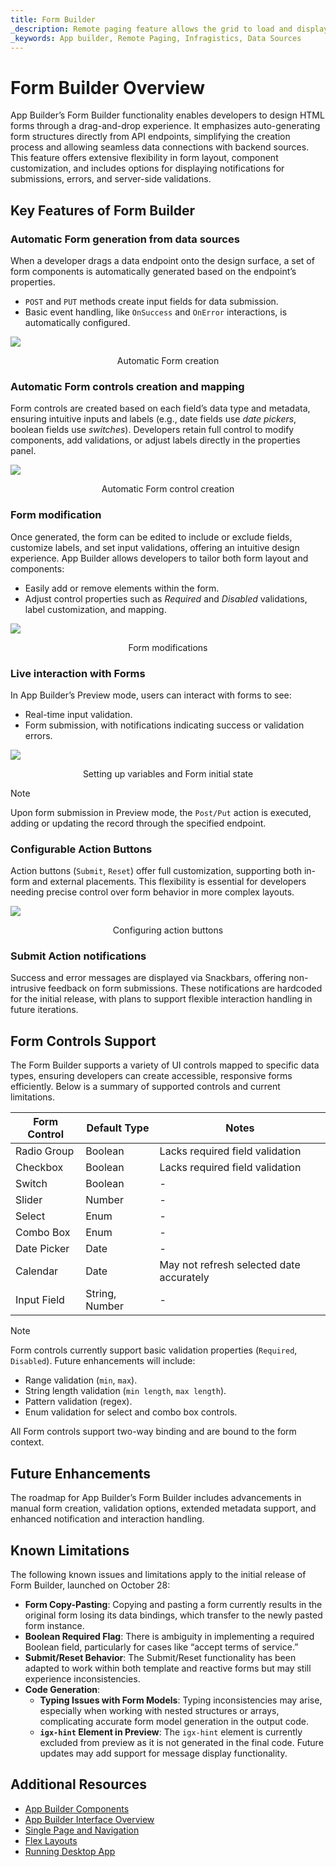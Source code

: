 ```yaml
---
title: Form Builder
_description: Remote paging feature allows the grid to load and display data dynamically, fetching only a portion of the data from the server as needed
_keywords: App builder, Remote Paging, Infragistics, Data Sources
---
```


# Form Builder Overview
App Builder’s Form Builder functionality enables developers to design HTML forms through a drag-and-drop experience. It emphasizes auto-generating form structures directly from API endpoints, simplifying the creation process and allowing seamless data connections with backend sources. This feature offers extensive flexibility in form layout, component customization, and includes options for displaying notifications for submissions, errors, and server-side validations.

## Key Features of Form Builder
### Automatic Form generation from data sources
When a developer drags a data endpoint onto the design surface, a set of form components is automatically generated based on the endpoint’s properties.
- `POST` and `PUT` methods create input fields for data submission.
- Basic event handling, like `OnSuccess` and `OnError` interactions, is automatically configured.

<img class="box-shadow" src="../images/using-data-in-your-app/automatinc-form-creation.gif" />
<p style="text-align:center;">Automatic Form creation</p>

### Automatic Form controls creation and mapping
Form controls are created based on each field’s data type and metadata, ensuring intuitive inputs and labels (e.g., date fields use *date pickers*, boolean fields use *switches*). Developers retain full control to modify components, add validations, or adjust labels directly in the properties panel.

<img class="box-shadow" src="../images/using-data-in-your-app/automatinc-form-controls.png" />
<p style="text-align:center;">Automatic Form control creation</p>

### Form modification
Once generated, the form can be edited to include or exclude fields, customize labels, and set input validations, offering an intuitive design experience. App Builder allows developers to tailor both form layout and components:
- Easily add or remove elements within the form.
- Adjust control properties such as *Required* and *Disabled* validations, label customization, and mapping.

<img class="box-shadow" src="../images/using-data-in-your-app/form-modifications.gif" />
<p style="text-align:center;">Form modifications</p>

### Live interaction with Forms
In App Builder’s Preview mode, users can interact with forms to see:
- Real-time input validation.
- Form submission, with notifications indicating success or validation errors.

<img class="box-shadow" src="../images/using-data-in-your-app/setting-up-variables-and-form-initial-state.gif" />
<p style="text-align:center;">Setting up variables and Form initial state</p>


> [!NOTE]
> Upon form submission in Preview mode, the `Post/Put` action is executed, adding or updating the record through the specified endpoint.

### Configurable Action Buttons
Action buttons (`Submit`, `Reset`) offer full customization, supporting both in-form and external placements. This flexibility is essential for developers needing precise control over form behavior in more complex layouts.


<img class="box-shadow" src="../images/using-data-in-your-app/configuring-action-buttons.png" />
<p style="text-align:center;">Configuring action buttons</p>


### Submit Action notifications
Success and error messages are displayed via Snackbars, offering non-intrusive feedback on form submissions. These notifications are hardcoded for the initial release, with plans to support flexible interaction handling in future iterations.

## Form Controls Support
The Form Builder supports a variety of UI controls mapped to specific data types, ensuring developers can create accessible, responsive forms efficiently. Below is a summary of supported controls and current limitations.

| Form Control  | Default Type  | Notes                                    |
|---------------|---------------|------------------------------------------|
| Radio Group   | Boolean       | Lacks required field validation          |
| Checkbox      | Boolean       | Lacks required field validation          |
| Switch        | Boolean       | -                                        |
| Slider        | Number        | -                                        |
| Select        | Enum          | -                                        |
| Combo Box     | Enum          | -                                        |
| Date Picker   | Date          | -                                        |
| Calendar      | Date          | May not refresh selected date accurately |
| Input Field   | String, Number| -                                        |

> [!NOTE]
> Form controls currently support basic validation properties (`Required`, `Disabled`). Future enhancements will include:
> - Range validation (`min`, `max`).
> - String length validation (`min length`, `max length`).
> - Pattern validation (regex).
> - Enum validation for select and combo box controls.

All Form controls support two-way binding and are bound to the form context.

## Future Enhancements
The roadmap for App Builder’s Form Builder includes advancements in manual form creation, validation options, extended metadata support, and enhanced notification and interaction handling.

## Known Limitations
The following known issues and limitations apply to the initial release of Form Builder, launched on October 28:

- **Form Copy-Pasting**: Copying and pasting a form currently results in the original form losing its data bindings, which transfer to the newly pasted form instance.
- **Boolean Required Flag**: There is ambiguity in implementing a required Boolean field, particularly for cases like “accept terms of service.”
- **Submit/Reset Behavior**: The Submit/Reset functionality has been adapted to work within both template and reactive forms but may still experience inconsistencies.
- **Code Generation**:
    - **Typing Issues with Form Models**: Typing inconsistencies may arise, especially when working with nested structures or arrays, complicating accurate form model generation in the output code.
    - **`igx-hint` Element in Preview**: The `igx-hint` element is currently excluded from preview as it is not generated in the final code. Future updates may add support for message display functionality.

## Additional Resources

<div class="divider--half"></div>

* [App Builder Components](../indigo-design-app-builder-components.md)
* [App Builder Interface Overview](../interface-overview.md)
* [Single Page and Navigation](../single-page-apps-and-navigation.md)
* [Flex Layouts](../flex-layouts/flex-layouts.md)
* [Running Desktop App](../running-desktop-app.md)
